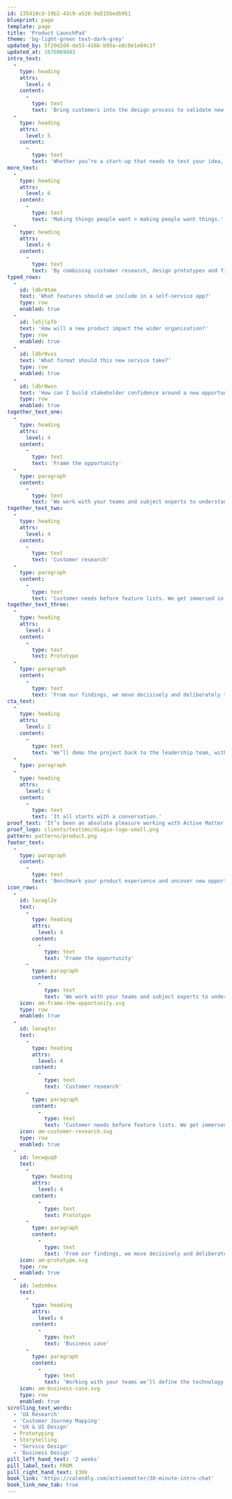 ```yaml
---
id: 135d10cd-19b2-43c9-a526-9a515bedb951
blueprint: page
template: page
title: 'Product LaunchPad'
theme: 'bg-light-green text-dark-grey'
updated_by: 5f20d2d4-de53-416b-b95a-e8c0e1e84c3f
updated_at: 1676969483
intro_text:
  -
    type: heading
    attrs:
      level: 4
    content:
      -
        type: text
        text: 'Bring customers into the design process to validate new products, services and experiences.'
  -
    type: heading
    attrs:
      level: 5
    content:
      -
        type: text
        text: 'Whether you’re a start-up that needs to test your idea, or an established company keen to explore a new revenue stream or pivot an existing product, the LaunchPad is a way to move purposefully from idea to impact.'
more_text:
  -
    type: heading
    attrs:
      level: 6
    content:
      -
        type: text
        text: 'Making things people want > making people want things.'
  -
    type: heading
    attrs:
      level: 6
    content:
      -
        type: text
        text: 'By combining customer research, design prototypes and financial modelling into a lean process, we de-risk investment and enable brands to rapidly explore the value of new opportunities.'
typed_rows:
  -
    id: ldbr0tmk
    text: 'What features should we include in a self-service app?'
    type: row
    enabled: true
  -
    id: le5jlpfb
    text: 'How will a new product impact the wider organisation?'
    type: row
    enabled: true
  -
    id: ldbr0vvs
    text: 'What format should this new service take?'
    type: row
    enabled: true
  -
    id: ldbr0wsn
    text: 'How can I build stakeholder confidence around a new opportunity?'
    type: row
    enabled: true
together_text_one:
  -
    type: heading
    attrs:
      level: 4
    content:
      -
        type: text
        text: 'Frame the opportunity'
  -
    type: paragraph
    content:
      -
        type: text
        text: 'We work with your teams and subject experts to understand the opportunity space and the vision for the business. We ask tough questions and give honest answers to prioritise for success.'
together_text_two:
  -
    type: heading
    attrs:
      level: 4
    content:
      -
        type: text
        text: 'Customer research'
  -
    type: paragraph
    content:
      -
        type: text
        text: 'Customer needs before feature lists. We get immersed in the problem, speak with customers, and do whatever it takes to understand the people we’re serving, their goals and their current challenges.'
together_text_three:
  -
    type: heading
    attrs:
      level: 4
    content:
      -
        type: text
        text: Prototype
  -
    type: paragraph
    content:
      -
        type: text
        text: 'From our findings, we move decisively and deliberately to create a proof of concept to test in the market.'
cta_text:
  -
    type: heading
    attrs:
      level: 2
    content:
      -
        type: text
        text: 'We’ll demo the project back to the leadership team, with honest and objective recommendations for what should happen next.'
  -
    type: paragraph
  -
    type: heading
    attrs:
      level: 6
    content:
      -
        type: text
        text: 'It all starts with a conversation.'
proof_text: 'It’s been an absolute pleasure working with Active Matter. The professionalism in taking time to understand our business and requirements has been fantastic.'
proof_logo: clients/testimo/diagio-logo-small.png
pattern: patterns/product.png
footer_text:
  -
    type: paragraph
    content:
      -
        type: text
        text: 'Benchmark your product experience and uncover new opportunities to leapfrog the competition.'
icon_rows:
  -
    id: lecwgl2e
    text:
      -
        type: heading
        attrs:
          level: 4
        content:
          -
            type: text
            text: 'Frame the opportunity'
      -
        type: paragraph
        content:
          -
            type: text
            text: 'We work with your teams and subject experts to understand the opportunity space and the vision for the business. We ask tough questions and give honest answers to prioritise for success.'
    icon: am-frame-the-opportunity.svg
    type: row
    enabled: true
  -
    id: lecwgtxr
    text:
      -
        type: heading
        attrs:
          level: 4
        content:
          -
            type: text
            text: 'Customer research'
      -
        type: paragraph
        content:
          -
            type: text
            text: 'Customer needs before feature lists. We get immersed in the problem, speak with customers, and do whatever it takes to understand the people we’re serving, their goals and their current challenges.'
    icon: am-customer-research.svg
    type: row
    enabled: true
  -
    id: lecwguq0
    text:
      -
        type: heading
        attrs:
          level: 4
        content:
          -
            type: text
            text: Prototype
      -
        type: paragraph
        content:
          -
            type: text
            text: 'From our findings, we move decisively and deliberately to create a proof of concept to test in the market.'
    icon: am-prototype.svg
    type: row
    enabled: true
  -
    id: ledzn9vx
    text:
      -
        type: heading
        attrs:
          level: 4
        content:
          -
            type: text
            text: 'Business case'
      -
        type: paragraph
        content:
          -
            type: text
            text: 'Working with your teams we’ll define the technology, services and structures required to make the product successful. Where are the gaps, risks, and challenges? What is the commercial potential?'
    icon: am-business-case.svg
    type: row
    enabled: true
scrolling_text_words:
  - 'UX Research'
  - 'Customer Journey Mapping'
  - 'UX & UI Design'
  - Prototyping
  - Storytelling
  - 'Service Design'
  - 'Business Design'
pill_left_hand_text: '2 weeks'
pill_label_text: FROM
pill_right_hand_text: £30k
book_link: 'https://calendly.com/activematter/30-minute-intro-chat'
book_link_new_tab: true
---
```

